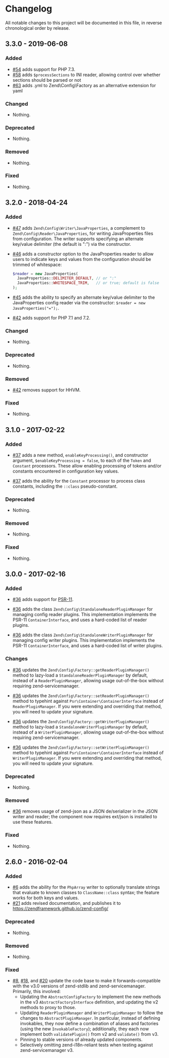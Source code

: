 # Changelog

All notable changes to this project will be documented in this file, in reverse chronological order by release.

## 3.3.0 - 2019-06-08

### Added

- [#54](https://github.com/zendframework/zend-config/pull/54) adds support for PHP 7.3.
- [#58](https://github.com/zendframework/zend-config/pull/58) adds
  `$processSections` to INI reader, allowing control over whether sections
  should be parsed or not
- [#63](https://github.com/zendframework/zend-config/pull/63) adds .yml to
  Zend\Config\Factory as an alternative extension for yaml

### Changed

- Nothing.

### Deprecated

- Nothing.

### Removed

- Nothing.

### Fixed

- Nothing.

## 3.2.0 - 2018-04-24

### Added

- [#47](https://github.com/zendframework/zend-config/pull/47) adds `Zend\Config\Writer\JavaProperties`, a complement to
  `Zend\Config\Reader\JavaProperties`, for writing JavaProperties files from configuration. The writer supports
  specifying an alternate key/value delimiter (the default is ":") via the constructor.

- [#46](https://github.com/zendframework/zend-config/pull/46) adds a constructor option to the JavaProperties reader to allow
  users to indicate keys and values from the configuration should be trimmed of whitespace:

  ```php
  $reader = new JavaProperties(
    JavaProperties::DELIMITER_DEFAULT, // or ":"
    JavaProperties::WHITESPACE_TRIM,   // or true; default is false
  );
  ```

- [#45](https://github.com/zendframework/zend-config/pull/45) adds the ability to specify an alternate key/value delimiter to
  the JavaProperties config reader via the constructor: `$reader = new JavaProperties("=");`.

- [#42](https://github.com/zendframework/zend-config/pull/42) adds support for PHP 7.1 and 7.2.

### Changed

- Nothing.

### Deprecated

- Nothing.

### Removed

- [#42](https://github.com/zendframework/zend-config/pull/42) removes support for HHVM.

### Fixed

- Nothing.

## 3.1.0 - 2017-02-22

### Added

- [#37](https://github.com/zendframework/zend-config/pull/37) adds a new method,
  `enableKeyProcessing()`, and constructor argument, `$enableKeyProcessing =
  false`,  to each of the `Token` and `Constant` processors. These allow enabling
  processing of tokens and/or constants encountered in configuration key values.

- [#37](https://github.com/zendframework/zend-config/pull/37) adds the ability
  for the `Constant` processor to process class constants, including the
  `::class` pseudo-constant.

### Deprecated

- Nothing.

### Removed

- Nothing.

### Fixed

- Nothing.

## 3.0.0 - 2017-02-16

### Added

- [#36](https://github.com/zendframework/zend-config/pull/36) adds support for
  [PSR-11](http://www.php-fig.org/psr/psr-11/).

- [#36](https://github.com/zendframework/zend-config/pull/36) adds the class
  `Zend\Config\StandaloneReaderPluginManager` for managing config reader plugins.
  This implementation implements the PSR-11 `ContainerInterface`, and uses a
  hard-coded list of reader plugins.

- [#36](https://github.com/zendframework/zend-config/pull/36) adds the class
  `Zend\Config\StandaloneWriterPluginManager` for managing config writer plugins.
  This implementation implements the PSR-11 `ContainerInterface`, and uses a
  hard-coded list of writer plugins.

### Changes

- [#36](https://github.com/zendframework/zend-config/pull/36) updates the
  `Zend\Config\Factory::getReaderPluginManager()` method to lazy-load a
  `StandaloneReaderPluginManager` by default, instead of a
  `ReaderPluginManager`, allowing usage out-of-the-box without requiring
  zend-servicemanager.

- [#36](https://github.com/zendframework/zend-config/pull/36) updates the
  `Zend\Config\Factory::setReaderPluginManager()` method to typehint against
  `Psr\Container\ContainerInterface` instead of `ReaderPluginManager`. If you
  were extending and overriding that method, you will need to update your
  signature.

- [#36](https://github.com/zendframework/zend-config/pull/36) updates the
  `Zend\Config\Factory::getWriterPluginManager()` method to lazy-load a
  `StandaloneWriterPluginManager` by default, instead of a
  `WriterPluginManager`, allowing usage out-of-the-box without requiring
  zend-servicemanager.

- [#36](https://github.com/zendframework/zend-config/pull/36) updates the
  `Zend\Config\Factory::setWriterPluginManager()` method to typehint against
  `Psr\Container\ContainerInterface` instead of `WriterPluginManager`. If you
  were extending and overriding that method, you will need to update your
  signature.

### Deprecated

- Nothing.

### Removed

- [#36](https://github.com/zendframework/zend-config/pull/36) removes usage of
  zend-json as a JSON de/serializer in the JSON writer and reader; the
  component now requires ext/json is installed to use these features.

### Fixed

- Nothing.

## 2.6.0 - 2016-02-04

### Added

- [#6](https://github.com/zendframework/zend-config/pull/6) adds the ability for
  the `PhpArray` writer to optionally translate strings that evaluate to known
  classes to `ClassName::class` syntax; the feature works for both keys and
  values.
- [#21](https://github.com/zendframework/zend-config/pull/21) adds revised
  documentation, and publishes it to https://zendframework.github.io/zend-config/

### Deprecated

- Nothing.

### Removed

- Nothing.

### Fixed

- [#8](https://github.com/zendframework/zend-config/pull/8),
  [#18](https://github.com/zendframework/zend-config/pull/18), and
  [#20](https://github.com/zendframework/zend-config/pull/20) update the
  code base to make it forwards-compatible with the v3.0 versions of
  zend-stdlib and zend-servicemanager. Primarily, this involved:
  - Updating the `AbstractConfigFactory` to implement the new methods in the
    v3 `AbstractFactoryInterface` definition, and updating the v2 methods to
    proxy to those.
  - Updating `ReaderPluginManager` and `WriterPluginManager` to follow the
    changes to `AbstractPluginManager`. In particular, instead of defining
    invokables, they now define a combination of aliases and factories (using
    the new `InvokableFactory`); additionally, they each now implement both
    `validatePlugin()` from v2 and `validate()` from v3.
  - Pinning to stable versions of already updated components.
  - Selectively omitting zend-i18n-reliant tests when testing against
    zend-servicemanager v3.
